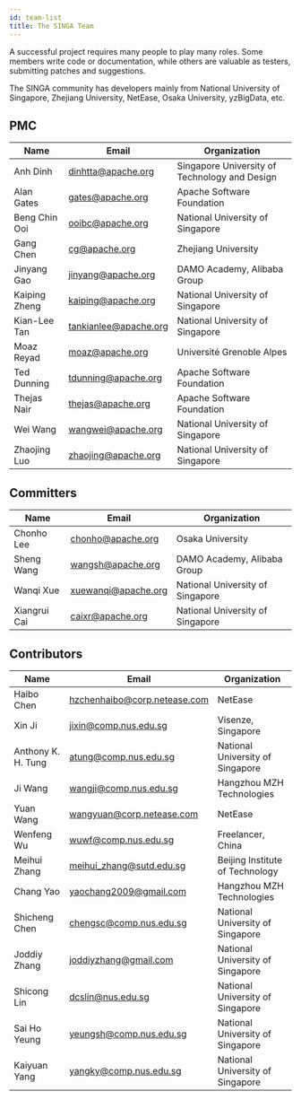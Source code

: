 ```yaml
---
id: team-list
title: The SINGA Team
---
```


<!--- Licensed to the Apache Software Foundation (ASF) under one or more contributor license agreements.  See the NOTICE file distributed with this work for additional information regarding copyright ownership.  The ASF licenses this file to you under the Apache License, Version 2.0 (the "License"); you may not use this file except in compliance with the License.  You may obtain a copy of the License at http://www.apache.org/licenses/LICENSE-2.0 Unless required by applicable law or agreed to in writing, software distributed under the License is distributed on an "AS IS" BASIS, WITHOUT WARRANTIES OR CONDITIONS OF ANY KIND, either express or implied.  See the License for the specific language governing permissions and limitations under the License.  -->

A successful project requires many people to play many roles. Some members write code or documentation, while others are valuable as testers, submitting patches and suggestions.

The SINGA community has developers mainly from National University of Singapore, Zhejiang University, NetEase, Osaka University, yzBigData, etc.

## PMC

| Name | Email | Organization |
| --- | --- | --- |
| Anh Dinh | dinhtta@apache.org | Singapore University of Technology and Design |
| Alan Gates | gates@apache.org | Apache Software Foundation |
| Beng Chin Ooi | ooibc@apache.org | National University of Singapore |
| Gang Chen | cg@apache.org | Zhejiang University |
| Jinyang Gao | jinyang@apache.org | DAMO Academy, Alibaba Group |
| Kaiping Zheng | kaiping@apache.org | National University of Singapore |
| Kian-Lee Tan | tankianlee@apache.org | National University of Singapore |
| Moaz Reyad | moaz@apache.org | Université Grenoble Alpes |
| Ted Dunning | tdunning@apache.org | Apache Software Foundation |
| Thejas Nair | thejas@apache.org | Apache Software Foundation |
| Wei Wang | wangwei@apache.org | National University of Singapore |
| Zhaojing Luo | zhaojing@apache.org | National University of Singapore |

## Committers

| Name         | Email               | Organization                     |
| ------------ | ------------------- | -------------------------------- |
| Chonho Lee   | chonho@apache.org   | Osaka University                 |
| Sheng Wang   | wangsh@apache.org   | DAMO Academy, Alibaba Group      |
| Wanqi Xue    | xuewanqi@apache.org | National University of Singapore |
| Xiangrui Cai | caixr@apache.org    | National University of Singapore |

## Contributors

| Name | Email | Organization |
| --- | --- | --- |
| Haibo Chen | hzchenhaibo@corp.netease.com | NetEase |
| Xin Ji | jixin@comp.nus.edu.sg | Visenze, Singapore |
| Anthony K. H. Tung | atung@comp.nus.edu.sg | National University of Singapore |
| Ji Wang | wangji@comp.nus.edu.sg | Hangzhou MZH Technologies |
| Yuan Wang | wangyuan@corp.netease.com | NetEase |
| Wenfeng Wu | wuwf@comp.nus.edu.sg | Freelancer, China |
| Meihui Zhang | meihui_zhang@sutd.edu.sg | Beijing Institute of Technology |
| Chang Yao | yaochang2009@gmail.com | Hangzhou MZH Technologies |
| Shicheng Chen | chengsc@comp.nus.edu.sg | National University of Singapore |
| Joddiy Zhang | joddiyzhang@gmail.com | National University of Singapore |
| Shicong Lin | dcslin@nus.edu.sg | National University of Singapore |
| Sai Ho Yeung | yeungsh@comp.nus.edu.sg | National University of Singapore |
| Kaiyuan Yang | yangky@comp.nus.edu.sg | National University of Singapore |
